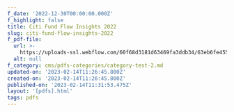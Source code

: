 ```yaml
---
f_date: '2022-12-30T00:00:00.000Z'
f_highlight: false
title: Citi Fund Flow Insights 2022
slug: citi-fund-flow-insights-2022
f_pdf-file:
  url: >-
    https://uploads-ssl.webflow.com/60f68d3181d63469fa3ddb34/63eb6fe455fc4b16e297467a_Citi_Fund%20Flow%20Insights%202022%20Review-%20Net%20inflows%20to%20equity%20funds%20but%20lacking%20in%20breadth_20221230.pdf
  alt: null
f_category: cms/pdfs-categories/category-test-2.md
updated-on: '2023-02-14T11:26:45.800Z'
created-on: '2023-02-14T11:26:45.800Z'
published-on: '2023-02-14T11:31:53.475Z'
layout: '[pdfs].html'
tags: pdfs
---
```



